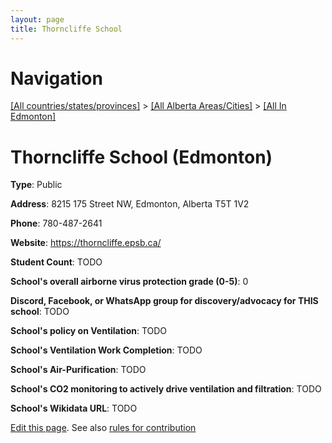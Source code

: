 ```yaml
---
layout: page
title: Thorncliffe School
---
```

# Navigation

[[All countries/states/provinces]](../../..) > [[All Alberta Areas/Cities]](../..) > [[All In Edmonton]](..)

# Thorncliffe School (Edmonton)

**Type**: Public

**Address**: 8215 175 Street NW, Edmonton, Alberta T5T 1V2

**Phone**: 780-487-2641

**Website**: <https://thorncliffe.epsb.ca/>

**Student Count**: TODO

**School's overall airborne virus protection grade (0-5)**: 0

**Discord, Facebook, or WhatsApp group for discovery/advocacy for THIS school**: TODO

**School's policy on Ventilation**: TODO

**School's Ventilation Work Completion**: TODO

**School's Air-Purification**: TODO

**School's CO2 monitoring to actively drive ventilation and filtration**: TODO

**School's Wikidata URL**: TODO


[Edit this page](https://github.com/ventilate-schools/AB/edit/main/./Edmonton/Thorncliffe_School.md). See also [rules for contribution](../../../contribution-rules/)